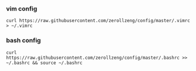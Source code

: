 ### vim config

 ```
curl https://raw.githubusercontent.com/zerollzeng/config/master/.vimrc > ~/.vimrc
 ```

### bash config

```
curl https://raw.githubusercontent.com/zerollzeng/config/master/.bashrc >> ~/.bashrc && source ~/.bashrc
```

